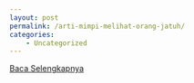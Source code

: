 ```yaml
---
layout: post
permalink: /arti-mimpi-melihat-orang-jatuh/
categories:
    - Uncategorized
---
```


[Baca Selengkapnya](/06)